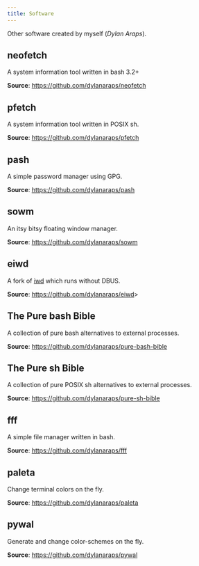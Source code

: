 ```yaml
---
title: Software
---
```


Other software created by myself (*Dylan Araps*).


## neofetch

A system information tool written in bash 3.2+

**Source**: <https://github.com/dylanaraps/neofetch>


## pfetch

A system information tool written in POSIX sh.

**Source**: <https://github.com/dylanaraps/pfetch>


## pash

A simple password manager using GPG.

**Source**: <https://github.com/dylanaraps/pash>


## sowm

An itsy bitsy floating window manager.

**Source**: <https://github.com/dylanaraps/sowm>


## eiwd

A fork of [iwd](https://lwn.net/Articles/770991/) which runs without DBUS.

**Source**: <https://github.com/dylanaraps/eiwd>>


## The Pure bash Bible

A collection of pure bash alternatives to external processes.

**Source**: <https://github.com/dylanaraps/pure-bash-bible>


## The Pure sh Bible

A collection of pure POSIX sh alternatives to external processes.

**Source**: <https://github.com/dylanaraps/pure-sh-bible>




## fff

A simple file manager written in bash.

**Source**: <https://github.com/dylanaraps/fff>


## paleta

Change terminal colors on the fly.

**Source**: <https://github.com/dylanaraps/paleta>


## pywal

Generate and change color-schemes on the fly.

**Source**: <https://github.com/dylanaraps/pywal>
